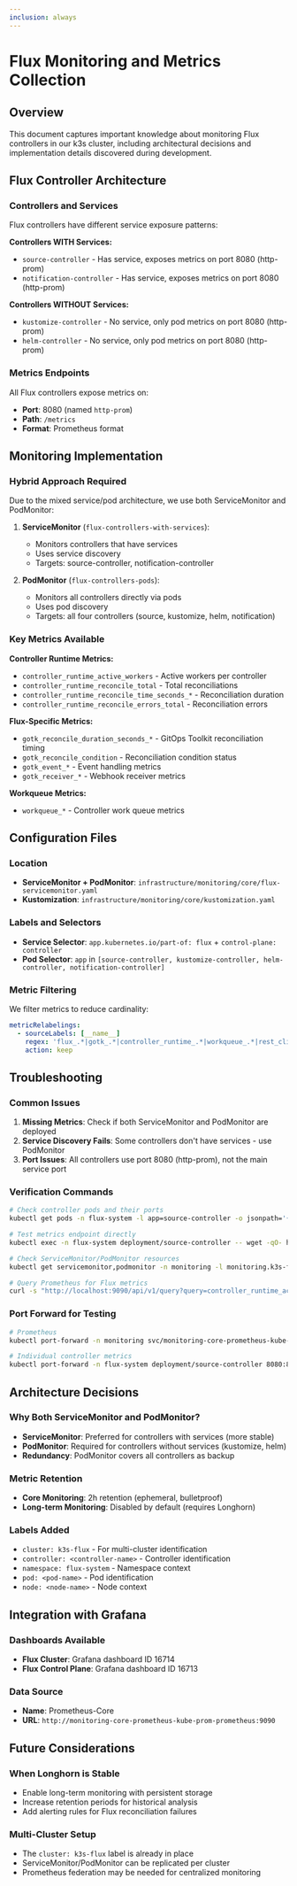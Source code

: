```yaml
---
inclusion: always
---
```


# Flux Monitoring and Metrics Collection

## Overview
This document captures important knowledge about monitoring Flux controllers in our k3s cluster, including architectural decisions and implementation details discovered during development.

## Flux Controller Architecture

### Controllers and Services
Flux controllers have different service exposure patterns:

**Controllers WITH Services:**
- `source-controller` - Has service, exposes metrics on port 8080 (http-prom)
- `notification-controller` - Has service, exposes metrics on port 8080 (http-prom)

**Controllers WITHOUT Services:**
- `kustomize-controller` - No service, only pod metrics on port 8080 (http-prom)
- `helm-controller` - No service, only pod metrics on port 8080 (http-prom)

### Metrics Endpoints
All Flux controllers expose metrics on:
- **Port**: 8080 (named `http-prom`)
- **Path**: `/metrics`
- **Format**: Prometheus format

## Monitoring Implementation

### Hybrid Approach Required
Due to the mixed service/pod architecture, we use both ServiceMonitor and PodMonitor:

1. **ServiceMonitor** (`flux-controllers-with-services`):
   - Monitors controllers that have services
   - Uses service discovery
   - Targets: source-controller, notification-controller

2. **PodMonitor** (`flux-controllers-pods`):
   - Monitors all controllers directly via pods
   - Uses pod discovery
   - Targets: all four controllers (source, kustomize, helm, notification)

### Key Metrics Available

**Controller Runtime Metrics:**
- `controller_runtime_active_workers` - Active workers per controller
- `controller_runtime_reconcile_total` - Total reconciliations
- `controller_runtime_reconcile_time_seconds_*` - Reconciliation duration
- `controller_runtime_reconcile_errors_total` - Reconciliation errors

**Flux-Specific Metrics:**
- `gotk_reconcile_duration_seconds_*` - GitOps Toolkit reconciliation timing
- `gotk_reconcile_condition` - Reconciliation condition status
- `gotk_event_*` - Event handling metrics
- `gotk_receiver_*` - Webhook receiver metrics

**Workqueue Metrics:**
- `workqueue_*` - Controller work queue metrics

## Configuration Files

### Location
- **ServiceMonitor + PodMonitor**: `infrastructure/monitoring/core/flux-servicemonitor.yaml`
- **Kustomization**: `infrastructure/monitoring/core/kustomization.yaml`

### Labels and Selectors
- **Service Selector**: `app.kubernetes.io/part-of: flux` + `control-plane: controller`
- **Pod Selector**: `app` in `[source-controller, kustomize-controller, helm-controller, notification-controller]`

### Metric Filtering
We filter metrics to reduce cardinality:
```yaml
metricRelabelings:
  - sourceLabels: [__name__]
    regex: 'flux_.*|gotk_.*|controller_runtime_.*|workqueue_.*|rest_client_.*'
    action: keep
```

## Troubleshooting

### Common Issues
1. **Missing Metrics**: Check if both ServiceMonitor and PodMonitor are deployed
2. **Service Discovery Fails**: Some controllers don't have services - use PodMonitor
3. **Port Issues**: All controllers use port 8080 (http-prom), not the main service port

### Verification Commands
```bash
# Check controller pods and their ports
kubectl get pods -n flux-system -l app=source-controller -o jsonpath='{.items[0].spec.containers[0].ports}'

# Test metrics endpoint directly
kubectl exec -n flux-system deployment/source-controller -- wget -qO- http://localhost:8080/metrics | head -10

# Check ServiceMonitor/PodMonitor resources
kubectl get servicemonitor,podmonitor -n monitoring -l monitoring.k3s-flux.io/component=flux-metrics

# Query Prometheus for Flux metrics
curl -s "http://localhost:9090/api/v1/query?query=controller_runtime_active_workers"
```

### Port Forward for Testing
```bash
# Prometheus
kubectl port-forward -n monitoring svc/monitoring-core-prometheus-kube-prom-prometheus 9090:9090 --address=0.0.0.0 &

# Individual controller metrics
kubectl port-forward -n flux-system deployment/source-controller 8080:8080 --address=0.0.0.0 &
```

## Architecture Decisions

### Why Both ServiceMonitor and PodMonitor?
- **ServiceMonitor**: Preferred for controllers with services (more stable)
- **PodMonitor**: Required for controllers without services (kustomize, helm)
- **Redundancy**: PodMonitor covers all controllers as backup

### Metric Retention
- **Core Monitoring**: 2h retention (ephemeral, bulletproof)
- **Long-term Monitoring**: Disabled by default (requires Longhorn)

### Labels Added
- `cluster: k3s-flux` - For multi-cluster identification
- `controller: <controller-name>` - Controller identification
- `namespace: flux-system` - Namespace context
- `pod: <pod-name>` - Pod identification
- `node: <node-name>` - Node context

## Integration with Grafana

### Dashboards Available
- **Flux Cluster**: Grafana dashboard ID 16714
- **Flux Control Plane**: Grafana dashboard ID 16713

### Data Source
- **Name**: Prometheus-Core
- **URL**: `http://monitoring-core-prometheus-kube-prom-prometheus:9090`

## Future Considerations

### When Longhorn is Stable
- Enable long-term monitoring with persistent storage
- Increase retention periods for historical analysis
- Add alerting rules for Flux reconciliation failures

### Multi-Cluster Setup
- The `cluster: k3s-flux` label is already in place
- ServiceMonitor/PodMonitor can be replicated per cluster
- Prometheus federation may be needed for centralized monitoring
